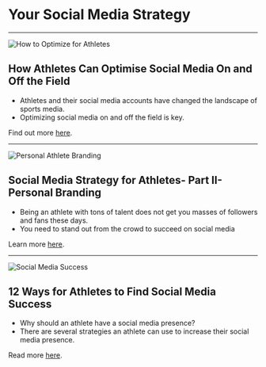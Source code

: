 # Your Social Media Strategy

***

![How to Optimize for Athletes](/blog/articles/social_media_strategy_nov17/athletes_howto_optimize.jpg)

## How Athletes Can Optimise Social Media On and Off the Field

- Athletes and their social media accounts have changed the landscape of sports media.
- Optimizing social media on and off the field is key.

Find out more [here](https://sportskred.us14.list-manage.com/track/click?u=8d530b582c8cdbbf62d91b7d4&id=df89a4d72f&e=1536c0f4b3).

***

![Personal Athlete Branding](/blog/articles/social_media_strategy_nov17/athletes_personal_branding.jpg)

## Social Media Strategy for Athletes- Part II- Personal Branding

- Being an athlete with tons of talent does not get you masses of followers and fans these days.
- You need to stand out from the crowd to succeed on social media

Learn more [here](https://sportskred.us14.list-manage.com/track/click?u=8d530b582c8cdbbf62d91b7d4&id=70294034f9&e=1536c0f4b3).

***

![Social Media Success](/blog/articles/social_media_strategy_nov17/social_media_success.jpg)

## 12 Ways for Athletes to Find Social Media Success

- Why should an athlete have a social media presence?
- There are several strategies an athlete can use to increase their social media presence.

Read more [here](https://sportskred.us14.list-manage.com/track/click?u=8d530b582c8cdbbf62d91b7d4&id=11f27d4a4a&e=1536c0f4b3).
